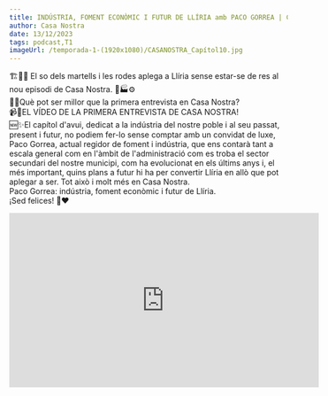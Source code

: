```yaml
---
title: INDÚSTRIA, FOMENT ECONÒMIC I FUTUR DE LLÍRIA amb PACO GORREA | Casa Nostra 1x10
author: Casa Nostra
date: 13/12/2023
tags: podcast,T1
imageUrl: /temporada-1-(1920x1080)/CASANOSTRA_Capítol10.jpg
---
```


<p>🏗️🔨👷 El so dels martells i les rodes aplega a Llíria sense estar-se de res al nou episodi de Casa Nostra. 🚧🏭⚙️
<br>🤔💭Què pot ser millor que la primera entrevista en Casa Nostra?
<br>📹🌠EL VÍDEO DE LA PRIMERA ENTREVISTA DE CASA NOSTRA! 
<br>🆕✨El capítol d&#39;avui, dedicat a la indústria del nostre poble i al seu passat, present i futur, no podiem fer-lo sense comptar amb un convidat de luxe, Paco Gorrea, actual regidor de foment i indústria, que ens contarà tant a escala general com en l&#39;àmbit de l&#39;administració com es troba el sector secundari del nostre municipi, com ha evolucionat en els últims anys i, el més important, quins plans a futur hi ha per convertir Llíria en allò que pot aplegar a ser. Tot això i molt més en Casa Nostra.
<br>Paco Gorrea: indústria, foment econòmic i futur de Llíria.
<br>¡Sed felices! 🫶❤️</p>

<iframe width="560" height="315" src="https://www.youtube.com/embed/U0PKYdgNzX8?si=GEMl2LCtdZAbWvVG" title="YouTube video player" frameborder="0" allow="accelerometer; autoplay; clipboard-write; encrypted-media; gyroscope; picture-in-picture; web-share" referrerpolicy="strict-origin-when-cross-origin" allowfullscreen></iframe>
